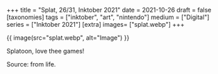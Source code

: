 +++
title = "Splat, 26/31, Inktober 2021"
date = 2021-10-26
draft =  false
[taxonomies]
tags = ["inktober", "art", "nintendo"]
medium = ["Digital"]
series = ["Inktober 2021"]
[extra]
images= ["splat.webp"]
+++

{{ image(src="splat.webp", alt="Image") }}

Splatoon, love thee games!

Source: from life.
